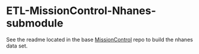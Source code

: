 # ETL-MissionControl-Nhanes-submodule

See the readme located in the base [MissionControl](https://github.com/hms-dbmi/ETLToolSuite-MissionControl) repo to build the nhanes data set.